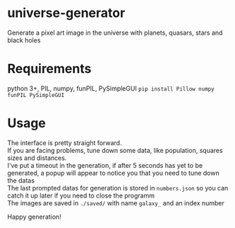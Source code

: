 # universe-generator
Generate a pixel art image in the universe with planets, quasars, stars and black holes

# Requirements
python 3+, PIL, numpy, funPIL, PySimpleGUI
`pip install Pillow numpy funPIL PySimpleGUI`

# Usage
The interface is pretty straight forward.  
If you are facing problems, tune down some data, like population, squares sizes and distances.  
I've put a timeout in the generation, if after 5 seconds has yet to be generated, a popup will appear to notice you that you need to tune down the datas  
The last prompted datas for generation is stored in `numbers.json` so you can catch it up later if you need to close the programm  
The images are saved in `./saved/` with name `galaxy_` and an index number  

Happy generation!

